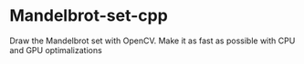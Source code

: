 # Mandelbrot-set-cpp
Draw the Mandelbrot set with OpenCV. Make it as fast as possible with CPU and GPU optimalizations

